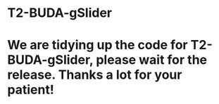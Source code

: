 # T2-BUDA-gSlider
# We are tidying up the code for T2-BUDA-gSlider, please wait for the release. Thanks a lot for your patient!
